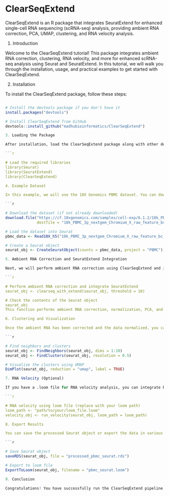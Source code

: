 # ClearSeqExtend

ClearSeqExtend is an R package that integrates SeuratExtend for enhanced single-cell RNA sequencing (scRNA-seq) analysis, providing ambient RNA correction, PCA, UMAP, clustering, and RNA velocity analysis.

1. Introduction

Welcome to the ClearSeqExtend tutorial! This package integrates ambient RNA correction, clustering, RNA velocity, and more for enhanced scRNA-seq analysis using Seurat and SeuratExtend. In this tutorial, we will walk you through the installation, usage, and practical examples to get started with ClearSeqExtend.

2. Installation

To install the ClearSeqExtend package, follow these steps:

```r

# Install the devtools package if you don't have it
install.packages("devtools")

# Install ClearSeqExtend from GitHub
devtools::install_github("madhubioinformatics/ClearSeqExtend")

3. Loading the Package

After installation, load the ClearSeqExtend package along with other dependencies:

```r

# Load the required libraries
library(Seurat)
library(SeuratExtend)
library(ClearSeqExtend)

4. Example Dataset

In this example, we will use the 10X Genomics PBMC dataset. You can download the dataset using the following command:

```r

# Download the dataset (if not already downloaded)
download.file("https://cf.10xgenomics.com/samples/cell-exp/6.1.2/10k_PBMC_3p_nextgem_Chromium_X/10k_PBMC_3p_nextgem_Chromium_X_raw_feature_bc_matrix.h5", 
              destfile = "10k_PBMC_3p_nextgem_Chromium_X_raw_feature_bc_matrix.h5")

# Load the dataset into Seurat
pbmc_data <- Read10X_h5("10k_PBMC_3p_nextgem_Chromium_X_raw_feature_bc_matrix.h5")

# Create a Seurat object
seurat_obj <- CreateSeuratObject(counts = pbmc_data, project = "PBMC")

5. Ambient RNA Correction and SeuratExtend Integration

Next, we will perform ambient RNA correction using ClearSeqExtend and integrate SeuratExtend functionalities for normalization and dimensionality reduction.

```r

# Perform ambient RNA correction and integrate SeuratExtend
seurat_obj <- clearseq_with_extend(seurat_obj, threshold = 10)

# Check the contents of the Seurat object
seurat_obj
This function performs ambient RNA correction, normalization, PCA, and UMAP.

6. Clustering and Visualization

Once the ambient RNA has been corrected and the data normalized, you can perform clustering and visualize the UMAP plot.

```r

# Find neighbors and clusters
seurat_obj <- FindNeighbors(seurat_obj, dims = 1:10)
seurat_obj <- FindClusters(seurat_obj, resolution = 0.5)

# Visualize the clusters using UMAP
DimPlot(seurat_obj, reduction = "umap", label = TRUE)

7. RNA Velocity (Optional)

If you have a .loom file for RNA velocity analysis, you can integrate RNA velocity using ClearSeqExtend.

```r

# RNA velocity using loom file (replace with your loom path)
loom_path <- "path/to/your/loom_file.loom"
velocity_obj <- run_velocity(seurat_obj, loom_path = loom_path)

8. Export Results

You can save the processed Seurat object or export the data in various formats such as .loom or .h5ad.

```r

# Save Seurat object
saveRDS(seurat_obj, file = "processed_pbmc_seurat.rds")

# Export to loom file
ExportToLoom(seurat_obj, filename = "pbmc_seurat.loom")

9. Conclusion

Congratulations! You have successfully run the ClearSeqExtend pipeline for ambient RNA correction, clustering, and RNA velocity analysis. This tutorial is a starting point for more advanced analyses.



